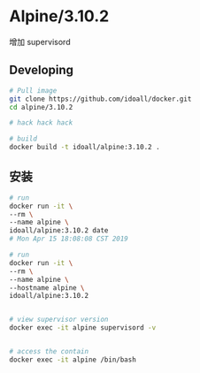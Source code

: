 # Alpine/3.10.2

增加 supervisord 

## Developing

```bash
# Pull image
git clone https://github.com/idoall/docker.git
cd alpine/3.10.2

# hack hack hack

# build
docker build -t idoall/alpine:3.10.2 .
```

## 安装


```bash
# run
docker run -it \
--rm \
--name alpine \
idoall/alpine:3.10.2 date
# Mon Apr 15 18:08:08 CST 2019

# run
docker run -it \
--rm \
--name alpine \
--hostname alpine \
idoall/alpine:3.10.2


# view supervisor version
docker exec -it alpine supervisord -v


# access the contain
docker exec -it alpine /bin/bash
```
